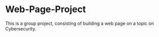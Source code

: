 # Web-Page-Project
This is a group project, consisting of building a web page on a topic on Cybersecurity. 
